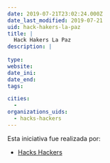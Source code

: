 ```yaml
---
date: 2019-07-21T23:02:24.000Z
date_last_modified: 2019-07-21
uid: hack-hakers-la-paz
title: |
  Hack Hakers La Paz
description: |
  
type: 
website: 
date_ini: 
date_end: 
tags:

cities: 
  - 
organizations_uids:
  - hacks-hackers
---
```


Esta iniciativa fue realizada por:

- [Hacks Hackers](/organizaciones/hacks-hackers)
